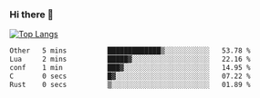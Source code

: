 ### Hi there 👋

<!--
**3Xpl0it3r/3Xpl0it3r** is a ✨ _special_ ✨ repository because its `README.md` (this file) appears on your GitHub profile.

Here are some ideas to get you started:

- 🔭 I’m currently working on ...
- 🌱 I’m currently learning ...
- 👯 I’m looking to collaborate on ...
- 🤔 I’m looking for help with ...
- 💬 Ask me about ...
- 📫 How to reach me: ...
- 😄 Pronouns: ...
- ⚡ Fun fact: ...
-->


[![Top Langs](https://github-readme-stats.vercel.app/api/top-langs/?username=3Xpl0it3r&layout=compact)](https://github.com/3Xpl0it3r/3Xpl0it3r)

<!--START_SECTION:waka-->

```txt
Other   5 mins          █████████████▒░░░░░░░░░░░   53.78 %
Lua     2 mins          █████▓░░░░░░░░░░░░░░░░░░░   22.16 %
conf    1 min           ███▓░░░░░░░░░░░░░░░░░░░░░   14.95 %
C       0 secs          █▓░░░░░░░░░░░░░░░░░░░░░░░   07.22 %
Rust    0 secs          ▒░░░░░░░░░░░░░░░░░░░░░░░░   01.89 %
```

<!--END_SECTION:waka-->
